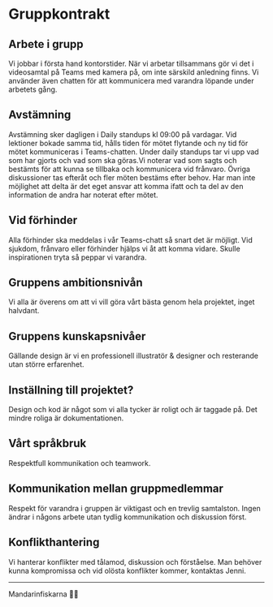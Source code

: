 # Gruppkontrakt

## Arbete i grupp
Vi jobbar i första hand kontorstider.
När vi arbetar tillsammans gör vi det i videosamtal på Teams med kamera på, om inte särskild anledning finns.
Vi använder även chatten för att kommunicera med varandra löpande under arbetets gång.

## Avstämning
Avstämning sker dagligen i Daily standups kl 09:00 på vardagar. Vid lektioner bokade samma tid, hålls tiden för mötet flytande och ny tid för mötet kommuniceras i Teams-chatten.
Under daily standups tar vi upp vad som har gjorts och vad som ska göras.Vi noterar vad som sagts och bestämts för att kunna se tillbaka och kommunicera vid frånvaro.
Övriga diskussioner tas efteråt och fler möten bestäms efter behov.
Har man inte möjlighet att delta är det eget ansvar att komma ifatt och ta del av den information de andra har noterat efter mötet.

## Vid förhinder
Alla förhinder ska meddelas i vår Teams-chatt så snart det är möjligt.
Vid sjukdom, frånvaro eller förhinder hjälps vi åt att komma vidare. Skulle inspirationen tryta så peppar vi varandra.

## Gruppens ambitionsnivån
Vi alla är överens om att vi vill göra vårt bästa genom hela projektet, inget halvdant.

## Gruppens kunskapsnivåer
Gällande design är vi en professionell illustratör & designer och resterande utan större erfarenhet.

## Inställning till projektet?
Design och kod är något som vi alla tycker är roligt och är taggade på. Det mindre roliga är dokumentationen.

## Vårt språkbruk
Respektfull kommunikation och teamwork.

## Kommunikation mellan gruppmedlemmar
Respekt för varandra i gruppen är viktigast och en trevlig samtalston.
Ingen ändrar i någons arbete utan tydlig kommunikation och diskussion först.

## Konflikthantering
Vi hanterar konflikter med tålamod, diskussion och förståelse. Man behöver kunna kompromissa och vid olösta konflikter kommer, kontaktas Jenni. 



__________________________________________________________

Mandarinfiskarna 📜✅
